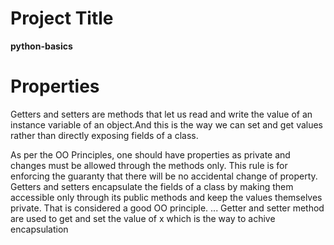 # Project Title
**python-basics**

# Properties
  Getters and setters are methods that let us read and write the value of an instance variable of an object.And this is the way we can set and get values rather than directly exposing fields of a class.

  As per the OO Principles, one should have properties as private and changes must be allowed through the   methods only. This rule is for enforcing the guaranty that there will be no accidental change of property. 
  Getters and setters encapsulate the fields of a class by making them accessible only through its public methods and keep the values themselves private. That is considered a good OO principle. ... Getter and setter method are used to get and set the value of x which is the way to achive encapsulation
